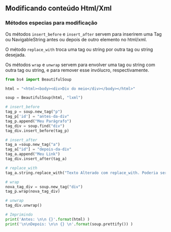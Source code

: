 ## Modificando conteúdo Html/Xml
  
### Métodos especias para modificação
  
Os métodos `insert_before` e `insert_after` servem para inserirem uma Tag ou NavigableString antes ou depois de outro elemento no html/xml.  
  
O método `replace_with` troca uma tag ou string por outra tag ou string desejada.  
  
Os métodos `wrap` e `unwrap` servem para envolver uma tag ou string com outra tag ou string, e para remover esse invólucro, respectivamente.  


```py
from bs4 import BeautifulSoup

html = "<html><body><div>Div do meio</div></body></html>"

soup = BeautifulSoup(html, "lxml")

# insert_before
tag_p = soup.new_tag("p")
tag_p['id'] = "antes-da-div"
tag_p.append("Meu Parágrafo")
tag_div = soup.find("div")
tag_div.insert_before(tag_p)

# insert_after
tag_a =soup.new_tag("a")
tag_a["id"] = "depois-da-div"
tag_a.append("Meu Link")
tag_div.insert_after(tag_a)

# replace_with
tag_a.string.replace_with("Texto Alterado com replace_with. Poderia ser uma tag alterada.")

# wrap
nova_tag_div = soup.new_tag("div")
tag_p.wrap(nova_tag_div)

# unwrap
tag_div.unwrap()

# Imprimindo
print('Antes: \n\n {}'.format(html) )
print('\n\nDepois: \n\n {} \n'.format(soup.prettify()) )

```
